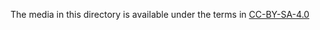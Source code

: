 The media in this directory is available under the terms in [CC-BY-SA-4.0](https://creativecommons.org/licenses/by-sa/4.0/)
